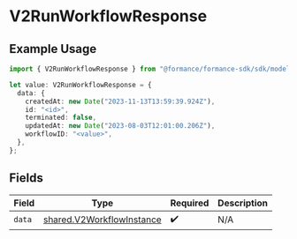 # V2RunWorkflowResponse

## Example Usage

```typescript
import { V2RunWorkflowResponse } from "@formance/formance-sdk/sdk/models/shared";

let value: V2RunWorkflowResponse = {
  data: {
    createdAt: new Date("2023-11-13T13:59:39.924Z"),
    id: "<id>",
    terminated: false,
    updatedAt: new Date("2023-08-03T12:01:00.206Z"),
    workflowID: "<value>",
  },
};
```

## Fields

| Field                                                                         | Type                                                                          | Required                                                                      | Description                                                                   |
| ----------------------------------------------------------------------------- | ----------------------------------------------------------------------------- | ----------------------------------------------------------------------------- | ----------------------------------------------------------------------------- |
| `data`                                                                        | [shared.V2WorkflowInstance](../../../sdk/models/shared/v2workflowinstance.md) | :heavy_check_mark:                                                            | N/A                                                                           |